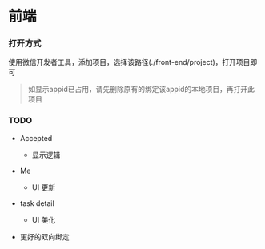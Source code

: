 # 前端

### 打开方式

使用微信开发者工具，添加项目，选择该路径(./front-end/project)，打开项目即可

> 如显示appid已占用，请先删除原有的绑定该appid的本地项目，再打开此项目

### TODO

- Accepted
  - 显示逻辑



- Me
  - UI 更新
- task detail
  - UI 美化



- 更好的双向绑定